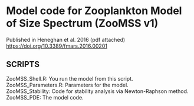 # Model code for Zooplankton Model of Size Spectrum (ZooMSS v1)
Published in Heneghan et al. 2016 (pdf attached)
https://doi.org/10.3389/fmars.2016.00201

## SCRIPTS 
ZooMSS_Shell.R: You run the model from this script.    
ZooMSS_Parameters.R: Parameters for the model.   
ZooMSS_Stability: Code for stability analysis via Newton-Raphson method.    
ZooMSS_PDE: The model code.    
